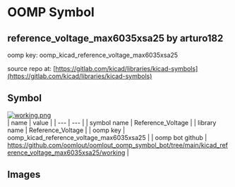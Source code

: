 # OOMP Symbol  
## reference_voltage_max6035xsa25  by arturo182  
  
oomp key: oomp_kicad_reference_voltage_max6035xsa25  
  
source repo at: [https://gitlab.com/kicad/libraries/kicad-symbols](https://gitlab.com/kicad/libraries/kicad-symbols)  
## Symbol  
  
[![working.png](working_600.png)](working.png)  
| name | value | 
| --- | --- | 
| symbol name | Reference_Voltage | 
| library name | Reference_Voltage | 
| oomp key | oomp_kicad_reference_voltage_max6035xsa25 | 
| oomp bot github | https://github.com/oomlout/oomlout_oomp_symbol_bot/tree/main/kicad_reference_voltage_max6035xsa25/working | 
## Images  
